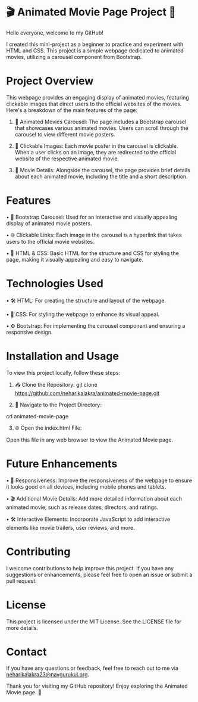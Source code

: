 # 🎬 Animated Movie Page Project 🎥
Hello everyone, welcome to my GitHub!

I created this mini-project as a beginner to practice and experiment with HTML and CSS. This project is a simple webpage dedicated to animated movies, utilizing a carousel component from Bootstrap.

# Project Overview
This webpage provides an engaging display of animated movies, featuring clickable images that direct users to the official websites of the movies. Here's a breakdown of the main features of the page:

1. 🎡 Animated Movies Carousel: The page includes a Bootstrap carousel that showcases various animated movies. Users can scroll through the carousel to view different movie posters.

2. 🔗 Clickable Images: Each movie poster in the carousel is clickable. When a user clicks on an image, they are redirected to the official website of the respective animated movie.

3. 📝 Movie Details: Alongside the carousel, the page provides brief details about each animated movie, including the title and a short description.

# Features
• 📸 Bootstrap Carousel: Used for an interactive and visually appealing display of animated movie posters.

• 🌐 Clickable Links: Each image in the carousel is a hyperlink that takes users to the official movie websites.

• 📄 HTML & CSS: Basic HTML for the structure and CSS for styling the page, making it visually appealing and easy to navigate.

# Technologies Used
• 🛠️ HTML: For creating the structure and layout of the webpage.

• 🎨 CSS: For styling the webpage to enhance its visual appeal.

• ⚙️ Bootstrap: For implementing the carousel component and ensuring a responsive design.

# Installation and Usage
To view this project locally, follow these steps:

1. 📥 Clone the Repository:
git clone https://github.com/neharikalakra/animated-movie-page.git

2. 📂 Navigate to the Project Directory:

cd animated-movie-page

3. 🌐 Open the index.html File:
   
Open this file in any web browser to view the Animated Movie page.

# Future Enhancements
• 📱 Responsiveness: Improve the responsiveness of the webpage to ensure it looks good on all devices, including mobile phones and tablets.

• 🎬 Additional Movie Details: Add more detailed information about each animated movie, such as release dates, directors, and ratings.

• 🛠️ Interactive Elements: Incorporate JavaScript to add interactive elements like movie trailers, user reviews, and more.

# Contributing
I welcome contributions to help improve this project. If you have any suggestions or enhancements, please feel free to open an issue or submit a pull request.

# License
This project is licensed under the MIT License. See the LICENSE file for more details.

# Contact
If you have any questions or feedback, feel free to reach out to me via neharikalakra23@navgurukul.org.

Thank you for visiting my GitHub repository! Enjoy exploring the Animated Movie page. 🌟

